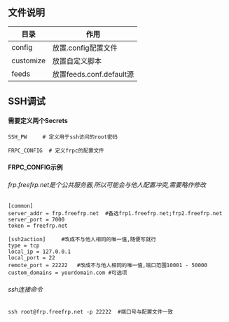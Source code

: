 ## 文件说明
| 目录                              |         作用                                 |
| --------------------------------- | --------------------------------------------| 
| config                            | 放置.config配置文件                           | 
| customize                         | 放置自定义脚本                                |
| feeds                             | 放置feeds.conf.default源                     |



## SSH调试
#### 需要定义两个Secrets
```
SSH_PW     # 定义用于ssh访问的root密码
```

```
FRPC_CONFIG  # 定义frpc的配置文件
```

#### FRPC_CONFIG示例
###### frp.freefrp.net是个公共服务器,所以可能会与他人配置冲突,需要略作修改
```
[common]
server_addr = frp.freefrp.net  #备选frp1.freefrp.net;frp2.freefrp.net
server_port = 7000
token = freefrp.net

[ssh2action]     #改成不与他人相同的唯一值,随便写就行
type = tcp
local_ip = 127.0.0.1
local_port = 22
remote_port = 22222   #改成不与他人相同的唯一值,端口范围10001 - 50000
custom_domains = yourdomain.com #可选项
```
###### ssh连接命令
```
ssh root@frp.freefrp.net -p 22222  #端口号与配置文件一致
```
